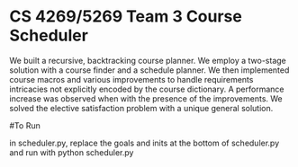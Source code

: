 # CS 4269/5269 Team 3 Course Scheduler

We built a recursive, backtracking course planner. We employ a two-stage solution with a course finder and a schedule planner. We then implemented course macros and various improvements to handle requirements intricacies not explicitly encoded by the course dictionary. A performance increase was observed when with the presence of the improvements. We solved the elective satisfaction problem with a unique general solution.

#To Run

in scheduler.py, replace the goals and inits at the bottom of scheduler.py and run with python scheduler.py